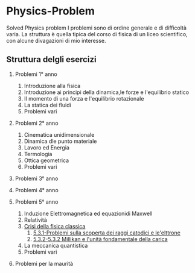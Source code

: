# Physics-Problem
Solved Physics problem 
I problemi sono di ordine generale e di difficoltà varia. La struttura è quella tipica del corso di fisica di un liceo scientifico, con alcune divagazioni di mio interesse.

## Struttura delgli esercizi

1. Problemi 1° anno
    1. Introduzione alla fisica
    2. Introduzione ai principi della dinamica,le forze e l'equilibrio statico
    3. Il momento di una forza e l'equilibrio rotazionale
    4. La statica dei fluidi
    5. Problemi vari
1. Problemi 2° anno
    1. Cinematica unidimensionale
    2. Dinamica dle punto materiale
    3. Lavoro ed Energia
    4. Termologia
    5. Ottica geometrica
    6. Problemi vari
1. Problemi 3° anno

1. Problemi 4° anno

1. Problemi 5° anno
    1. Induzione Elettromagnetica ed equazionidi Maxwell
    2. Relatività
    3. [Crisi della fisica classica](https://github.com/massimobosetti/Physics-Problem/tree/master/5.3%20Crisi%20della%20fisica%20classica)
        1. [5.3.1-Problemi sulla scoperta dei raggi catodici e le'elttrone](https://github.com/massimobosetti/Physics-Problem/blob/master/5.3%20Crisi%20della%20fisica%20classica/5.3.1%20Problemi%20sulla%20crisi%20della%20fisica%20classica%20-%20Problemi%20su%20scoperta%20raggi%20catodici%20e%20la%20scoperta%20dell'elettrone.ipynb)
        1. [5.3.2-5.3.2 Millikan e l'unità fondamentale della carica](https://github.com/massimobosetti/Physics-Problem/blob/master/5.3%20Crisi%20della%20fisica%20classica/5.3.2%20L'epserimento%20di%20Millikan%20e%20l'unit%C3%A0%20fondamentale%20della%20carica.ipynb)
    4. La meccanica quantistica
    5. Problemi vari
1. Problemi per la maurità



